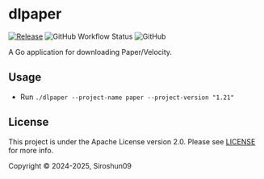 # dlpaper

[![Release](https://img.shields.io/github/release/Siroshun09/dlpaper)](https://github.com/Siroshun09/dlpaper/releases/latest)
![GitHub Workflow Status](https://img.shields.io/github/actions/workflow/status/Siroshun09/dlpaper/ci.yml?branch=main)
![GitHub](https://img.shields.io/github/license/Siroshun09/dlpaper)

A Go application for downloading Paper/Velocity.

## Usage

- Run `./dlpaper --project-name paper --project-version "1.21"`

## License

This project is under the Apache License version 2.0. Please see [LICENSE](LICENSE) for more info.

Copyright © 2024-2025, Siroshun09
